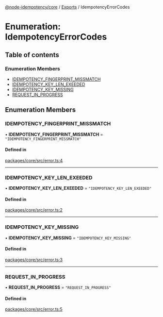 [@node-idempotency/core](../README.md) / [Exports](../modules.md) / IdempotencyErrorCodes

# Enumeration: IdempotencyErrorCodes

## Table of contents

### Enumeration Members

- [IDEMPOTENCY_FINGERPRINT_MISSMATCH](IdempotencyErrorCodes.md#idempotency_fingerprint_missmatch)
- [IDEMPOTENCY_KEY_LEN_EXEEDED](IdempotencyErrorCodes.md#idempotency_key_len_exeeded)
- [IDEMPOTENCY_KEY_MISSING](IdempotencyErrorCodes.md#idempotency_key_missing)
- [REQUEST_IN_PROGRESS](IdempotencyErrorCodes.md#request_in_progress)

## Enumeration Members

### IDEMPOTENCY_FINGERPRINT_MISSMATCH

• **IDEMPOTENCY_FINGERPRINT_MISSMATCH** = `"IDEMPOTENCY_FINGERPRINT_MISSMATCH"`

#### Defined in

[packages/core/src/error.ts:4](https://github.com/mahendraHegde/idempotent-http/blob/7f08fdae1302a799af29559614eee1e2c94cb6f7/packages/core/src/error.ts#L4)

---

### IDEMPOTENCY_KEY_LEN_EXEEDED

• **IDEMPOTENCY_KEY_LEN_EXEEDED** = `"IDEMPOTENCY_KEY_LEN_EXEEDED"`

#### Defined in

[packages/core/src/error.ts:2](https://github.com/mahendraHegde/idempotent-http/blob/7f08fdae1302a799af29559614eee1e2c94cb6f7/packages/core/src/error.ts#L2)

---

### IDEMPOTENCY_KEY_MISSING

• **IDEMPOTENCY_KEY_MISSING** = `"IDEMPOTENCY_KEY_MISSING"`

#### Defined in

[packages/core/src/error.ts:3](https://github.com/mahendraHegde/idempotent-http/blob/7f08fdae1302a799af29559614eee1e2c94cb6f7/packages/core/src/error.ts#L3)

---

### REQUEST_IN_PROGRESS

• **REQUEST_IN_PROGRESS** = `"REQUEST_IN_PROGRESS"`

#### Defined in

[packages/core/src/error.ts:5](https://github.com/mahendraHegde/idempotent-http/blob/7f08fdae1302a799af29559614eee1e2c94cb6f7/packages/core/src/error.ts#L5)
